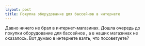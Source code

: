 ```yaml
---
layout: post 
title: Покупка оборудование для бассейнов в интернете 
--- 
```

Давно ничего не брал в интернет-магазинах. Дошла очередь до покупки оборудование для бассейнов , а в наших магазинах не оказалось. Вот думаю в интернете взять, что посоветуете?